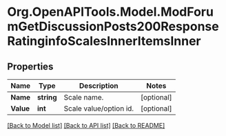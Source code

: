 # Org.OpenAPITools.Model.ModForumGetDiscussionPosts200ResponseRatinginfoScalesInnerItemsInner

## Properties

Name | Type | Description | Notes
------------ | ------------- | ------------- | -------------
**Name** | **string** | Scale name. | [optional] 
**Value** | **int** | Scale value/option id. | [optional] 

[[Back to Model list]](../README.md#documentation-for-models) [[Back to API list]](../README.md#documentation-for-api-endpoints) [[Back to README]](../README.md)

